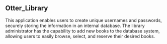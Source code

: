 ## Otter_Library
This application enables users to create unique usernames and passwords, securely storing the information in an internal database. The library administrator has the capability to add new books to the database system, allowing users to easily browse, select, and reserve their desired books.
